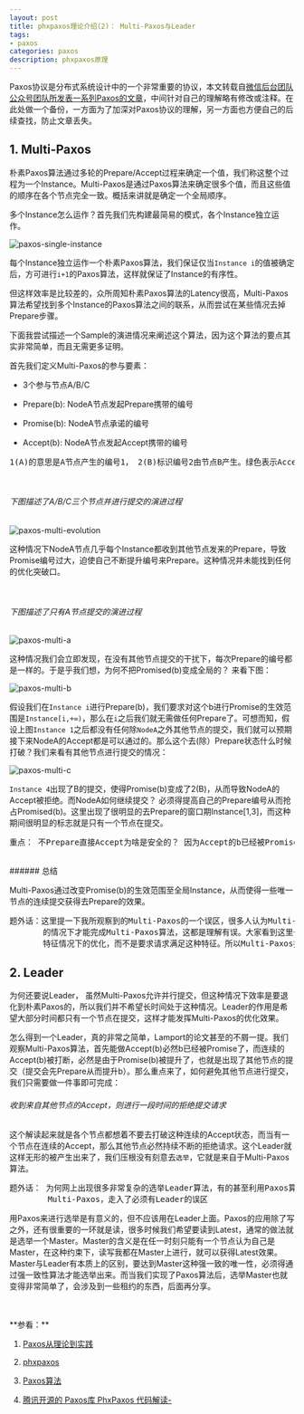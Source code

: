 ```yaml
---
layout: post
title: phxpaxos理论介绍(2)： Multi-Paxos与Leader
tags:
- paxos
categories: paxos
description: phxpaxos原理
---
```



Paxos协议是分布式系统设计中的一个非常重要的协议，本文转载自[微信后台团队公众号团队所发表一系列Paxos的文章](https://mp.weixin.qq.com/s/WEi2kojApSP8PBupdP_8yw)，中间针对自己的理解略有修改或注释。在此处做一个备份，一方面为了加深对Paxos协议的理解，另一方面也方便自己的后续查找，防止文章丢失。


<!-- more -->

## 1. Multi-Paxos
朴素Paxos算法通过多轮的Prepare/Accept过程来确定一个值，我们称这整个过程为一个Instance。Multi-Paxos是通过Paxos算法来确定很多个值，而且这些值的顺序在各个节点完全一致。概括来讲就是确定一个全局顺序。

多个Instance怎么运作？首先我们先构建最简易的模式，各个Instance独立运作。

![paxos-single-instance](https://ivanzz1001.github.io/records/assets/img/paxos/paxos_single_instance.png)

每个Instance独立运作一个朴素Paxos算法，我们保证仅当```Instance i```的值被确定后，方可进行```i+1```的Paxos算法，这样就保证了Instance的有序性。

但这样效率是比较差的，众所周知朴素Paxos算法的Latency很高，Multi-Paxos算法希望找到多个Instance的Paxos算法之间的联系，从而尝试在某些情况去掉Prepare步骤。

下面我尝试描述一个Sample的演进情况来阐述这个算法，因为这个算法的要点其实非常简单，而且无需更多证明。

首先我们定义Multi-Paxos的参与要素：

* 3个参与节点A/B/C

* Prepare(b): NodeA节点发起Prepare携带的编号

* Promise(b): NodeA节点承诺的编号

* Accept(b): NodeA节点发起Accept携带的编号

<pre>
1(A)的意思是A节点产生的编号1， 2(B)标识编号2由节点B产生。绿色表示Accept通过，红色表示拒绝。
</pre>

<br />

###### 下图描述了A/B/C三个节点并进行提交的演进过程

![paxos-multi-evolution](https://ivanzz1001.github.io/records/assets/img/paxos/paxos_multi_evolution.jpg)

这种情况下NodeA节点几乎每个Instance都收到其他节点发来的Prepare，导致Promise编号过大，迫使自己不断提升编号来Prepare。这种情况并未能找到任何的优化突破口。

<br />

###### 下图描述了只有A节点提交的演进过程

![paxos-multi-a](https://ivanzz1001.github.io/records/assets/img/paxos/paxos_multi_a.jpg)

这种情况我们会立即发现，在没有其他节点提交的干扰下，每次Prepare的编号都是一样的。于是乎我们想，为何不把Promised(b)变成全局的？ 来看下图：

![paxos-multi-b](https://ivanzz1001.github.io/records/assets/img/paxos/paxos_multi_b.png)

假设我们在```Instance i```进行Prepare(b)，我们要求对这个b进行Promise的生效范围是```Instance[i,+∞)```，那么在```i```之后我们就无需做任何Prepare了。可想而知，假设上图```Instance 1```之后都没有任何除```NodeA```之外其他节点的提交，我们就可以预期接下来NodeA的Accept都是可以通过的。那么这个去(除）Prepare状态什么时候打破？我们来看有其他节点进行提交的情况：

![paxos-multi-c](https://ivanzz1001.github.io/records/assets/img/paxos/paxos_multi_c.jpg)

```Instance 4```出现了B的提交，使得Promise(b)变成了2(B)，从而导致NodeA的Accept被拒绝。而NodeA如何继续提交？ 必须得提高自己的Prepare编号从而抢占Promised(b)。这里出现了很明显的去Prepare的窗口期Instance[1,3]，而这种期间很明显的标志就是只有一个节点在提交。

<pre>
重点： 不Prepare直接Accept为啥是安全的？ 因为Accept的b已经被Promise过。
</pre>

<br />
###### 总结

Multi-Paxos通过改变Promise(b)的生效范围至全局Instance，从而使得一些唯一节点的连续提交获得去Prepare的效果。
<pre>
题外话：这里提一下我所观察到的Multi-Paxos的一个误区，很多人认为Multi-Paxos是由leader驱动去掉Prepare的，更有说在有Leader
       的情况下才能完成Multi-Paxos算法，这都是理解有误。大家看到这里也应该明白这里的因果关系，Multi-Paxos是适用某种请求
       特征情况下的优化，而不是要求请求满足这种特征。所以Multi-Paxos接受并行提交。
</pre>

## 2. Leader
为何还要说Leader， 虽然Multi-Paxos允许并行提交，但这种情况下效率是要退化到朴素Paxos的，所以我们并不希望长时间处于这种情况。Leader的作用是希望大部分时间都只有一个节点在提交，这样才能发挥Multi-Paxos的优化效果。

怎么得到一个Leader，真的非常之简单，Lamport的论文甚至的不屑一提。我们观察Multi-Paxos算法，首先能做Accept(b)必然b已经被Promise了，而连续的Accept(b)被打断，必然是由于Promise(b)被提升了，也就是出现了其他节点的提交（提交会先Prepare从而提升b）。那么重点来了，如何避免其他节点进行提交，我们只需要做一件事即可完成：

###### 收到来自其他节点的Accept，则进行一段时间的拒绝提交请求

这个解读起来就是各个节点都想着不要去打破这种连续的Accept状态，而当有一个节点在连续的Accept，那么其他节点必然持续不断的拒绝请求。这个Leader就这样无形的被产生出来了，我们压根没有刻意去```选举```，它就是来自于Multi-Paxos算法。
<pre>
题外话： 为何网上出现很多非常复杂的选举Leader算法，有的甚至利用Paxos算法去选举Leader，我觉得他们很有可能是没有完全理解
        Multi-Paxos，走入了必须有Leader的误区
</pre>
用Paxos来进行选举是有意义的，但不应该用在Leader上面。Paxos的应用除了写之外，还有很重要的一环就是读，很多时候我们希望要读到Latest，通常的做法就是选举一个Master。Master的含义是在任一时刻只能有一个节点认为自己是Master，在这种约束下，读写我都在Master上进行，就可以获得Latest效果。Master与Leader有本质上的区别，要达到Master这种强一致的唯一性，必须得通过强一致性算法才能选举出来。而当我们实现了Paxos算法后，选举Master也就变得非常简单了，会涉及到一些租约的东西，后面再分享。


<br />
<br />
**参看：**

1. [Paxos从理论到实践](https://mp.weixin.qq.com/s/WEi2kojApSP8PBupdP_8yw)

2. [phxpaxos](https://github.com/Tencent/phxpaxos/blob/master/README.zh_CN.md)

3. [Paxos算法](https://zh.wikipedia.org/zh-cn/Paxos%E7%AE%97%E6%B3%95)

4. [腾讯开源的 Paxos库 PhxPaxos 代码解读-](https://www.cnblogs.com/lijingshanxi/p/10250878.html)

<br />
<br />
<br />


